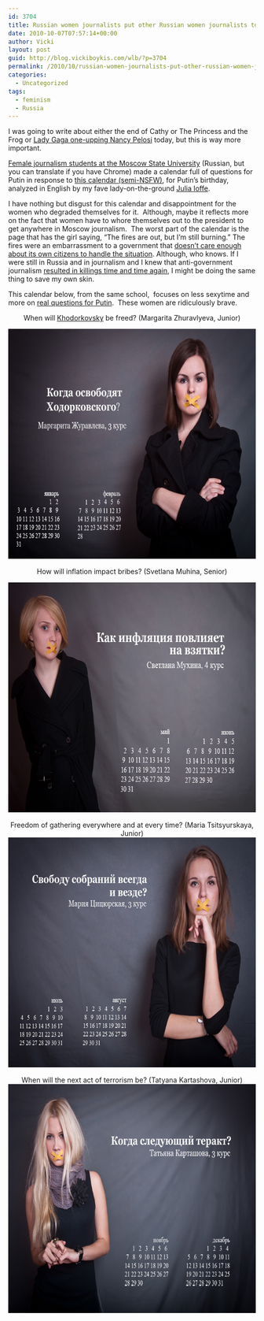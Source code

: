 ```yaml
---
id: 3704
title: Russian women journalists put other Russian women journalists to shame
date: 2010-10-07T07:57:14+00:00
author: Vicki
layout: post
guid: http://blog.vickiboykis.com/wlb/?p=3704
permalink: /2010/10/russian-women-journalists-put-other-russian-women-journalists-to-shame/
categories:
  - Uncategorized
tags:
  - feminism
  - Russia
---
```

I was going to write about either the end of Cathy or The Princess and the Frog or [Lady Gaga one-upping Nancy Pelosi](http://www.guardian.co.uk/lifeandstyle/2010/oct/07/lady-gaga-nancy-pelosi-forbes-list) today, but this is way more important.

[Female journalism students at the Moscow State University](http://top.rbc.ru/society/07/10/2010/478159.shtml) (Russian, but you can translate if you have Chrome) made a calendar full of questions for Putin in response to [this calendar (semi-NSFW)](http://themoscowdiaries.wordpress.com/2010/10/06/happy-birthday-mr-president/), for Putin&#8217;s birthday, analyzed in English by my fave lady-on-the-ground [Julia Ioffe](http://www.juliaioffe.com/).

I have nothing but disgust for this calendar and disappointment for the women who degraded themselves for it.  Although, maybe it reflects more on the fact that women have to whore themselves out to the president to get anywhere in Moscow journalism.  The worst part of the calendar is the page that has the girl saying, &#8220;The fires are out, but I&#8217;m still burning.&#8221; The fires were an embarrassment to a government that [doesn&#8217;t care enough about its own citizens to handle the situation](http://www.washingtonpost.com/wp-dyn/content/article/2010/08/12/AR2010081205317.html). Although, who knows. If I were still in Russia and in journalism and I knew that anti-government journalism [resulted in killings time and time again](http://en.wikipedia.org/wiki/List_of_journalists_killed_in_Russia), I might be doing the same thing to save my own skin.

This calendar below, from the same school,  focuses on less sexytime and more on [real questions for Putin](http://liz-anderson.livejournal.com/76145.html).  These women are ridiculously brave.

<p style="text-align: center;">
  When will <a href="http://en.wikipedia.org/wiki/Mikhail_Khodorkovsky">Khodorkovsky</a> be freed? (Margarita Zhuravlyeva, Junior)
</p>

[<img class="aligncenter size-full wp-image-3705" title="1margo" src="https://raw.githubusercontent.com/veekaybee/wlb/gh-pages/assets/images/2010/10/1margo.jpg" alt="" width="700" height="467" />](https://raw.githubusercontent.com/veekaybee/wlb/gh-pages/assets/images/2010/10/1margo.jpg)

<p style="text-align: center;">
  How will inflation impact bribes? (Svetlana Muhina, Senior)<br /> <a href="https://raw.githubusercontent.com/veekaybee/wlb/gh-pages/assets/images/2010/10/3sveta.jpg"></a>
</p>

<p style="text-align: center;">
  <a href="https://raw.githubusercontent.com/veekaybee/wlb/gh-pages/assets/images/2010/10/3sveta.jpg"><img class="aligncenter size-full wp-image-3706" title="3sveta" src="https://raw.githubusercontent.com/veekaybee/wlb/gh-pages/assets/images/2010/10/3sveta.jpg" alt="" width="700" height="467" /></a>
</p>

<p style="text-align: center;">
  Freedom of gathering everywhere and at every time? (Maria Tsitsyurskaya, Junior)<br /> <a href="https://raw.githubusercontent.com/veekaybee/wlb/gh-pages/assets/images/2010/10/4masha.jpg"><img class="aligncenter size-full wp-image-3707" title="4masha" src="https://raw.githubusercontent.com/veekaybee/wlb/gh-pages/assets/images/2010/10/4masha.jpg" alt="" width="700" height="467" /></a>
</p>

<p style="text-align: center;">
  When will the next act of terrorism be? (Tatyana Kartashova, Junior)<br /> <a href="https://raw.githubusercontent.com/veekaybee/wlb/gh-pages/assets/images/2010/10/6tanya.jpg"><img class="aligncenter size-full wp-image-3708" title="6tanya" src="https://raw.githubusercontent.com/veekaybee/wlb/gh-pages/assets/images/2010/10/6tanya.jpg" alt="" width="700" height="465" /></a>
</p>
